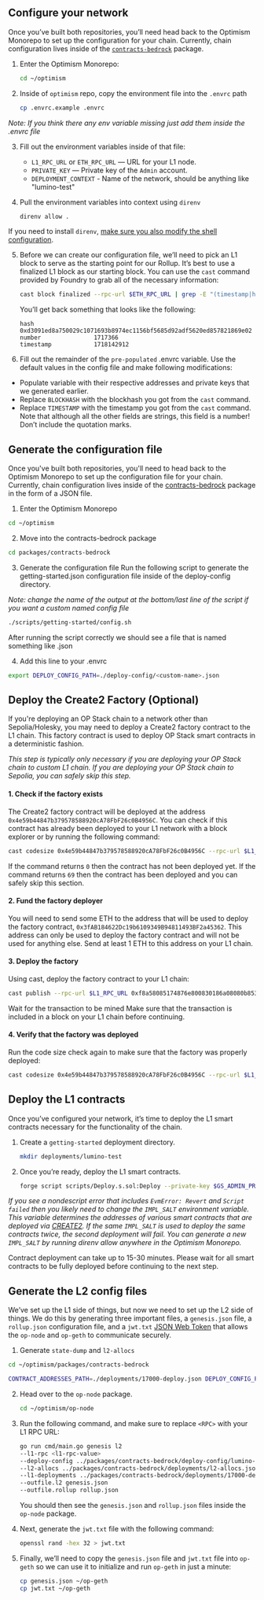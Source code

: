 ## Configure your network

Once you’ve built both repositories, you’ll need head back to the Optimism Monorepo to set up the configuration for your chain. Currently, chain configuration lives inside of the [`contracts-bedrock`](https://github.com/ethereum-optimism/optimism/tree/129032f15b76b0d2a940443a39433de931a97a44/packages/contracts-bedrock) package.

1. Enter the Optimism Monorepo:

   ```bash
   cd ~/optimism
   ```

2. Inside of `optimism` repo, copy the environment file into the `.envrc` path

   ```sh
   cp .envrc.example .envrc
   ```

_Note: If you think there any env variable missing just add them inside the .envrc file_

3. Fill out the environment variables inside of that file:

    - `L1_RPC_URL` or `ETH_RPC_URL` — URL for your L1 node.
    - `PRIVATE_KEY` — Private key of the `Admin` account.
    - `DEPLOYMENT_CONTEXT` - Name of the network, should be anything like "lumino-test"

4. Pull the environment variables into context using `direnv`

    ```bash
    direnv allow .
    ```

If you need to install `direnv`, [make sure you also modify the shell configuration](https://direnv.net/docs/hook.html).

5. Before we can create our configuration file, we’ll need to pick an L1 block to serve as the starting point for our Rollup. It’s best to use a finalized L1 block as our starting block. You can use the `cast` command provided by Foundry to grab all of the necessary information:

    ```bash
    cast block finalized --rpc-url $ETH_RPC_URL | grep -E "(timestamp|hash|number)"
    ```

    You’ll get back something that looks like the following:

    ```
    hash                 0xd3091ed8a750029c1071693b8974ec1156bf5685d92adf5620ed857821869e02
    number               1717366
    timestamp            1718142912
    ```

1. Fill out the remainder of the `pre-populated` .envrc variable. Use the default values in the config file and make following modifications:

- Populate variable with their respective addresses and private keys that we generated earlier.
- Replace `BLOCKHASH` with the blockhash you got from the `cast` command.
- Replace `TIMESTAMP` with the timestamp you got from the `cast` command. Note that although all the other fields are strings, this field is a number! Don’t include the quotation marks.

## Generate the configuration file

Once you've built both repositories, you'll need to head back to the Optimism Monorepo to set up the configuration file for your chain. Currently, chain configuration lives inside of the [contracts-bedrock](https://github.com/ethereum-optimism/optimism/tree/v1.1.4/packages/contracts-bedrock) package in the form of a JSON file.

1. Enter the Optimism Monorepo

```bash
cd ~/optimism
```

2. Move into the contracts-bedrock package

```bash
cd packages/contracts-bedrock
```

3. Generate the configuration file
Run the following script to generate the getting-started.json configuration file inside of the deploy-config directory.

_Note: change the name of the output at the bottom/last line of the script if you want a custom named config file_

```bash
./scripts/getting-started/config.sh
```

After running the script correctly we should see a file that is named something like <custom-name>.json

4. Add this line to your .envrc

```bash
export DEPLOY_CONFIG_PATH=./deploy-config/<custom-name>.json
```

## Deploy the Create2 Factory (Optional)

If you're deploying an OP Stack chain to a network other than Sepolia/Holesky, you may need to deploy a Create2 factory contract to the L1 chain. This factory contract is used to deploy OP Stack smart contracts in a deterministic fashion.

_This step is typically only necessary if you are deploying your OP Stack chain to custom L1 chain. If you are deploying your OP Stack chain to Sepolia, you can safely skip this step._

#### 1. Check if the factory exists
The Create2 factory contract will be deployed at the address `0x4e59b44847b379578588920cA78FbF26c0B4956C`. You can check if this contract has already been deployed to your L1 network with a block explorer or by running the following command:

```bash
cast codesize 0x4e59b44847b379578588920cA78FbF26c0B4956C --rpc-url $L1_RPC_URL
```

If the command returns `0` then the contract has not been deployed yet. If the command returns `69` then the contract has been deployed and you can safely skip this section.

#### 2. Fund the factory deployer
You will need to send some ETH to the address that will be used to deploy the factory contract, `0x3fAB184622Dc19b6109349B94811493BF2a45362`. This address can only be used to deploy the factory contract and will not be used for anything else. Send at least 1 ETH to this address on your L1 chain.

#### 3. Deploy the factory
Using cast, deploy the factory contract to your L1 chain:

```bash
cast publish --rpc-url $L1_RPC_URL 0xf8a58085174876e800830186a08080b853604580600e600039806000f350fe7fffffffffffffffffffffffffffffffffffffffffffffffffffffffffffffffe03601600081602082378035828234f58015156039578182fd5b8082525050506014600cf31ba02222222222222222222222222222222222222222222222222222222222222222a02222222222222222222222222222222222222222222222222222222222222222
``` 

Wait for the transaction to be mined
Make sure that the transaction is included in a block on your L1 chain before continuing.

#### 4. Verify that the factory was deployed

Run the code size check again to make sure that the factory was properly deployed:

```bash
cast codesize 0x4e59b44847b379578588920cA78FbF26c0B4956C --rpc-url $L1_RPC_URL
```


## Deploy the L1 contracts

Once you’ve configured your network, it’s time to deploy the L1 smart contracts necessary for the functionality of the chain.

1. Create a `getting-started` deployment directory.

   ```bash
   mkdir deployments/lumino-test
   ```


2. Once you’re ready, deploy the L1 smart contracts.

    ```bash
    forge script scripts/Deploy.s.sol:Deploy --private-key $GS_ADMIN_PRIVATE_KEY --broadcast --rpc-url $L1_RPC_URL --slow
    ```

_If you see a nondescript error that includes `EvmError: Revert` and `Script failed` then you likely need to change the `IMPL_SALT` environment variable. This variable determines the addresses of various smart contracts that are deployed via [CREATE2](https://eips.ethereum.org/EIPS/eip-1014). If the same `IMPL_SALT` is used to deploy the same contracts twice, the second deployment will fail. You can generate a new `IMPL_SALT` by running direnv allow anywhere in the Optimism Monorepo._

<!-- 3. Generate contract artifacts:
    
    ```bash
    forge script scripts/Deploy.s.sol:Deploy --sig 'sync()' --rpc-url $L1_RPC_URL
    ``` -->

Contract deployment can take up to 15-30 minutes. Please wait for all smart contracts to be fully deployed before continuing to the next step.

## Generate the L2 config files

We’ve set up the L1 side of things, but now we need to set up the L2 side of things. We do this by generating three important files, a `genesis.json` file, a `rollup.json` configuration file, and a `jwt.txt` [JSON Web Token](https://jwt.io/introduction) that allows the `op-node` and `op-geth` to communicate securely.

1. Generate `state-dump` and `l2-allocs`

```bash
cd ~/optimism/packages/contracts-bedrock

CONTRACT_ADDRESSES_PATH=./deployments/17000-deploy.json DEPLOY_CONFIG_PATH=./deploy-config/lumino-test.json STATE_DUMP_PATH=./deployments/l2-allocs.json  forge script scripts/L2Genesis.s.sol:L2Genesis  --sig 'runWithStateDump()'
```

2. Head over to the `op-node` package.

    ```bash
    cd ~/optimism/op-node
    ```

1. Run the following command, and make sure to replace `<RPC>` with your L1 RPC URL:

    ```bash
    go run cmd/main.go genesis l2 
    --l1-rpc <l1-rpc-value>
    --deploy-config ../packages/contracts-bedrock/deploy-config/lumino-test.json 
    --l2-allocs ../packages/contracts-bedrock/deployments/l2-allocs.json 
    --l1-deployments ../packages/contracts-bedrock/deployments/17000-deploy.json 
    --outfile.l2 genesis.json  
    --outfile.rollup rollup.json
    ```

    You should then see the `genesis.json` and `rollup.json` files inside the `op-node` package.

 4. Next, generate the `jwt.txt` file with the following command:

    ```bash
    openssl rand -hex 32 > jwt.txt
    ```

5. Finally, we’ll need to copy the `genesis.json` file and `jwt.txt` file into `op-geth` so we can use it to initialize and run `op-geth` in just a minute:

    ```bash
    cp genesis.json ~/op-geth
    cp jwt.txt ~/op-geth
    ```

